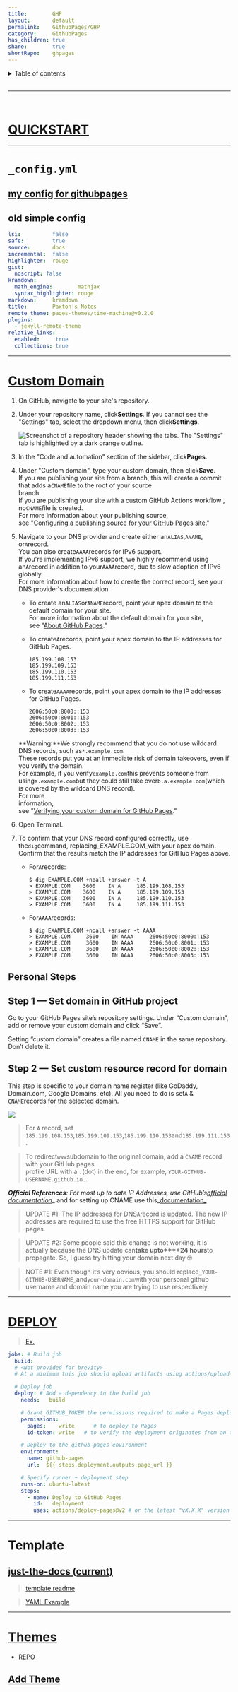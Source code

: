 ```yaml
---
title:        GHP
layout:       default
permalink:    GithubPages/GHP
category:     GithubPages
has_children: true
share:        true
shortRepo:    ghpages        
---
```


<details markdown="block">                
<summary>                
Table of contents                
</summary>                
{: .text-delta }                
1. TOC                
{:toc}                
</details>                

<br/>                

***                

<br/>                

# [QUICKSTART](https://docs.github.com/en/pages/quickstart)

___                

# `_config.yml`

## [my config for githubpages](https://gist.github.com/14paxton/e0dd671b07d810ab13ae37b6828fe63f)

## old simple config

```yml                
lsi:          false
safe:         true
source:       docs
incremental:  false
highlighter:  rouge
gist:
  noscript: false
kramdown:
  math_engine:        mathjax
  syntax_highlighter: rouge
markdown:     kramdown
title:        Paxton's Notes
remote_theme: pages-themes/time-machine@v0.2.0
plugins:
  - jekyll-remote-theme
relative_links:
  enabled:     true
  collections: true

```                

                
---       

# [Custom Domain](https://docs.github.com/en/pages/configuring-a-custom-domain-for-your-github-pages-site)

1. On GitHub, navigate to your site's repository.

2. Under your repository name, click**Settings**. If you cannot see the "Settings" tab, select the dropdown menu, then click**Settings**.

   ![Screenshot of a repository header showing the tabs. The "Settings" tab is highlighted by a dark orange outline.](https://docs.github.com/assets/cb-28266/images/help/repository/repo-actions-settings.png)

3. In the "Code and automation" section of the sidebar, click**Pages**.

4. Under "Custom domain", type your custom domain, then click**Save**.          
   If you are publishing your site from a branch, this will create a commit that adds a`CNAME`file to the root of your source              
   branch.          
   If you are publishing your site with a custom GitHub Actions workflow , no`CNAME`file is created.          
   For more information about your publishing source,              
   see "[Configuring a publishing source for your GitHub Pages site](https://docs.github.com/en/pages/getting-started-with-github-pages/configuring-a-publishing-source-for-your-github-pages-site)."

5. Navigate to your DNS provider and create either an`ALIAS`,`ANAME`, or`A`record.          
   You can also create`AAAA`records for IPv6 support.          
   If you're implementing IPv6 support, we highly recommend using              
   an`A`record in addition to your`AAAA`record, due to slow adoption of IPv6 globally.          
   For more information about how to create the correct record, see your DNS provider's documentation.

    - To create an`ALIAS`or`ANAME`record, point your apex domain to the default domain for your site.          
      For more information about the default domain for your site,              
      see "[About GitHub Pages](https://docs.github.com/en/pages/getting-started-with-github-pages/about-github-pages#types-of-github-pages-sites)."
    - To create`A`records, point your apex domain to the IP addresses for GitHub Pages.

        ```shell                
        185.199.108.153                
        185.199.109.153                
        185.199.110.153                
        185.199.111.153                
        ```                

    - To create`AAAA`records, point your apex domain to the IP addresses for GitHub Pages.

        ```shell                
        2606:50c0:8000::153                
        2606:50c0:8001::153                
        2606:50c0:8002::153                
        2606:50c0:8003::153                
        ```                

   **Warning:**We strongly recommend that you do not use wildcard DNS records, such as`*.example.com`.          
   These records put you at an immediate risk of domain takeovers, even if you verify the domain.              
   For example, if you verify`example.com`this prevents someone from using`a.example.com`but they could still take over`b.a.example.com`(which is covered by the wildcard DNS record).          
   For more              
   information,              
   see "[Verifying your custom domain for GitHub Pages](https://docs.github.com/en/pages/configuring-a-custom-domain-for-your-github-pages-site/verifying-your-custom-domain-for-github-pages)."

6. Open Terminal.

7. To confirm that your DNS record configured correctly, use the`dig`command, replacing_EXAMPLE.COM_with your apex domain. Confirm that the results match the IP addresses for GitHub Pages above.

    - For`A`records:

        ```shell                
        $ dig EXAMPLE.COM +noall +answer -t A                
        > EXAMPLE.COM    3600    IN A     185.199.108.153                
        > EXAMPLE.COM    3600    IN A     185.199.109.153                
        > EXAMPLE.COM    3600    IN A     185.199.110.153                
        > EXAMPLE.COM    3600    IN A     185.199.111.153                
        ```                

    - For`AAAA`records:

        ```shell                
        $ dig EXAMPLE.COM +noall +answer -t AAAA                
        > EXAMPLE.COM     3600    IN AAAA     2606:50c0:8000::153                
        > EXAMPLE.COM     3600    IN AAAA     2606:50c0:8001::153                
        > EXAMPLE.COM     3600    IN AAAA     2606:50c0:8002::153                
        > EXAMPLE.COM     3600    IN AAAA     2606:50c0:8003::153                
        ```                

## Personal Steps

## Step 1 — Set domain in GitHub project

Go to your GitHub Pages site’s repository settings. Under “Custom domain”, add or remove your custom domain and click “Save”.

Setting “custom domain” creates a file named `CNAME` in the same repository. Don’t delete it.

## Step 2 — Set custom resource record for domain

This step is specific to your domain name register (like GoDaddy, Domain.com, Google Domains, etc). All you need to do is set`A` & `CNAME`records for the selected domain.

![](https://miro.medium.com/v2/resize:fit:2000/1*lT1CCfb9jX74vGrsF5AoLA.png)


> For `A` record, set `185.199.108.153`,`185.199.109.153`,`185.199.110.153`and`185.199.111.153`.

> To redirect`www`subdomain to the original domain, add a `CNAME` record with your GitHub pages              
> profile URL with a `.`(dot) in the end, for example, `YOUR-GITHUB-USERNAME.github.io.`.

**_Official References_**_: For most up to date IP Addresses, use GitHub’s_[_official documentation_](https://help.github.com/articles/setting-up-an-apex-domain/)_
and for setting up CNAME use this_[documentation_](https://help.github.com/articles/setting-up-a-www-subdomain/)

> UPDATE #1: The IP addresses for DNS`A`record is updated. The new IP addresses are required to use the free HTTPS support for GitHub pages.

> UPDATE #2: Some people said this change is not working, it is actually because the DNS update can**take upto****24 hours**to propagate. So, I guess try hitting your domain next day 🤓

> NOTE #1: Even though it’s very obvious, you should replace`_YOUR-GITHUB-USERNAME_`and`your-domain.com`with your personal github username and domain name you are trying to use respectively.
              
---     

# [DEPLOY](https://github.com/actions/deploy-pages)

> [Ex.](https://github.com/JamesIves/github-pages-deploy-action)

```yaml              
jobs: # Build job              
  build:
  # <Not provided for brevity>              
  # At a minimum this job should upload artifacts using actions/upload-pages-artifact              

  # Deploy job              
  deploy: # Add a dependency to the build job              
    needs:   build

    # Grant GITHUB_TOKEN the permissions required to make a Pages deployment              
    permissions:
      pages:    write      # to deploy to Pages              
      id-token: write   # to verify the deployment originates from an appropriate source              

    # Deploy to the github-pages environment              
    environment:
      name: github-pages
      url:  ${{ steps.deployment.outputs.page_url }}

    # Specify runner + deployment step              
    runs-on: ubuntu-latest
    steps:
      - name: Deploy to GitHub Pages
        id:   deployment
        uses: actions/deploy-pages@v2 # or the latest "vX.X.X" version tag for this action              
```              

              
---     

# Template

## [just-the-docs (current)](https://github.com/just-the-docs/just-the-docs)

> [template readme](https://github.com/just-the-docs/just-the-docs-template/blob/main/README.md#hosting-your-docs-from-an-existing-project-repo)

> [YAML Example](https://github.com/just-the-docs/just-the-docs/blob/f246498a8fab71a8716194aaca8ef690bbdc1b94/_config.yml)
---       

# [Themes](https://pages.github.com/themes/)

- [REPO](https://github.com/pages-themes)

## [Add Theme](https://docs.github.com/en/pages/setting-up-a-github-pages-site-with-jekyll/adding-a-theme-to-your-github-pages-site-using-jekyll)      